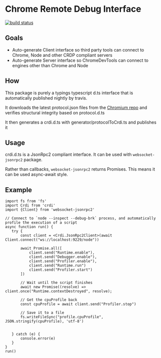# Chrome Remote Debug Interface
[![build status](https://travis-ci.org/nojvek/chrome-remote-debug-interface.svg?branch=master)](https://travis-ci.org/nojvek/chrome-remote-debug-interface)

## Goals
 * Auto-generate Client interface so third party tools can connect to Chrome, Node and other CRDP compliant servers
 * Auto-generate Server interface so ChromeDevTools can connect to engines other than Chrome and Node

## How

This package is purely a typings typescript d.ts interface that is automatically published nightly by travis.

It downloads the latest protocol.json files from the [Chromium repo](https://chromium.googlesource.com/) and verifies structural integrity based on protocol.d.ts

It then generates a crdi.d.ts with generator/protocolToCrdi.ts and publishes it

## Usage

crdi.d.ts is a JsonRpc2 compliant interface. It can be used with `websocket-jsonrpc2` package.

Rather than callbacks, `websocket-jsonrpc2` returns Promises. This means it can be used async-await style.

## Example
 ```
import fs from 'fs'
import Crdi from 'crdi'
import {Client} from 'websocket-jsonrpc2'

// Connect to `node --inspect --debug-brk` process, and automatically profile the execution of a script
async function run() {
    try {
        const client = <Crdi.JsonRpc2Client>(await Client.connect("ws://localhost:9229/node"))

        await Promise.all([
            client.send("Runtime.enable"),
            client.send("Debugger.enable"),
            client.send("Profiler.enable"),
            client.send("Runtime.run")
            client.send("Profiler.start")
        ])

        // Wait until the script finishes
        await new Promise((resolve) => client.once("Runtime.contextDestroyed", resolve);

        // Get the cpuProfile back
        const cpuProfile = await client.send("Profiler.stop")

        // Save it to a file
        fs.writeFileSync("profile.cpuProfile", JSON.stringify(cpuProfile), 'utf-8')


    } catch (e) {
        console.error(e)
    }
}
run()
 ```

